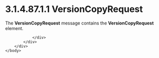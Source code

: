 <html dir="LTR" xmlns:mshelp="http://msdn.microsoft.com/mshelp" xmlns:ddue="http://ddue.schemas.microsoft.com/authoring/2003/5" xmlns:xlink="http://www.w3.org/1999/xlink" xmlns:tool="http://www.microsoft.com/tooltip">
    <head>
        <meta http-equiv="Content-Type" content="text/html; CHARSET=utf-8"></meta>
        <meta name="save" content="history"></meta>
        <title>3.1.4.87.1.1 VersionCopyRequest</title>
        <xml>
            <mshelp:toctitle title="3.1.4.87.1.1 VersionCopyRequest"></mshelp:toctitle>
            <mshelp:rltitle title="[MS-SSMDSWS-15]: VersionCopyRequest"></mshelp:rltitle>
            <mshelp:keyword index="A" term="5beebecf-0569-41a3-81bc-407e5371cc79"></mshelp:keyword>
            <mshelp:attr name="DCSext.ContentType" value="open specification"></mshelp:attr>
            <mshelp:attr name="AssetID" value="5beebecf-0569-41a3-81bc-407e5371cc79"></mshelp:attr>
            <mshelp:attr name="TopicType" value="kbRef"></mshelp:attr>
            <mshelp:attr name="DCSext.Title" value="[MS-SSMDSWS-15]: VersionCopyRequest" />
        </xml>
    </head>
    <body>
        <div id="header">
            <h1 class="heading">3.1.4.87.1.1 VersionCopyRequest</h1>
        </div>
        <div id="mainSection">
            <div id="mainBody">
                <div id="allHistory" class="saveHistory"></div>
                <div id="sectionSection0" class="section" name="collapseableSection">
                    

<p>The <b>VersionCopyRequest</b> message contains the <b>VersionCopyRequest</b>
element.</p>


                </div>
            </div>
        </div>
    </body>
</html>